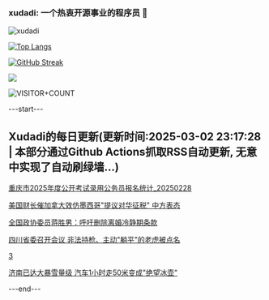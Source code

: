 ### xudadi: 一个热衷开源事业的程序员 👋

![xudadi](https://github-readme-stats-git-masterorgs-github-readme-stats-team.vercel.app/api?username=xudadi)

[![Top Langs](https://github-readme-stats.vercel.app/api/top-langs/?username=xudadi)](https://github.com/anuraghazra/github-readme-stats)

[![GitHub Streak](https://streak-stats.demolab.com?user=xudadi&locale=zh_Hans)](https://git.io/streak-stats)

![](https://raw.githubusercontent.com/xudadi/xudadi/main/assets/github-contribution-grid-snake.svg)

![VISITOR+COUNT](https://komarev.com/ghpvc/?username=xudadi&label=VISITOR+COUNT)


---start---

## Xudadi的每日更新(更新时间:2025-03-02 23:17:28 | 本部分通过Github Actions抓取RSS自动更新, 无意中实现了自动刷绿墙...)

[重庆市2025年度公开考试录用公务员报名统计_20250228](https://www.gongkaoleida.com/article/2305471)

[美国财长催加拿大效仿墨西哥"提议对华征税" 中方表态](https://m.163.com/news/article/JPIMMA0U0514R9OJ.html)

[全国政协委员蒋胜男：呼吁删除离婚冷静期条款](https://m.163.com/news/article/JPLUA1H905561G0D.html)

[四川省委召开会议 非法持枪、主动"躺平"的老虎被点名](https://m.163.com/news/article/JPLTPFUA051482MP.html)

[3](https://m.163.com/touch/news/sub/domestic)

[济南已达大暴雪量级 汽车1小时走50米变成"绝望冰壶"](https://m.163.com/news/article/JPLP955D055040N3.html)

---end---
